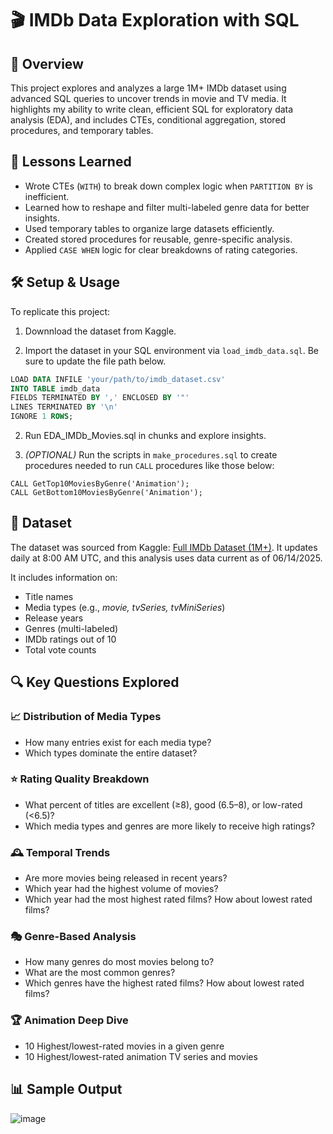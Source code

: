 # 🎬 IMDb Data Exploration with SQL

## 📌 Overview

This project explores and analyzes a large 1M+ IMDb dataset using advanced SQL queries to uncover trends in movie and TV media. It highlights my ability to write clean, efficient SQL for exploratory data analysis (EDA), and includes CTEs, conditional aggregation, stored procedures, and temporary tables.

## 🧠 Lessons Learned
- Wrote CTEs (`WITH`) to break down complex logic when `PARTITION BY` is inefficient.
- Learned how to reshape and filter multi-labeled genre data for better insights.
- Used temporary tables to organize large datasets efficiently.
- Created stored procedures for reusable, genre-specific analysis.
- Applied `CASE WHEN` logic for clear breakdowns of rating categories.

## 🛠️ Setup & Usage

To replicate this project:

1. Downnload the dataset from Kaggle.

2. Import the dataset in your SQL environment via `load_imdb_data.sql`. Be sure to update the file path below.

```SQL
LOAD DATA INFILE 'your/path/to/imdb_dataset.csv'
INTO TABLE imdb_data
FIELDS TERMINATED BY ',' ENCLOSED BY '"'
LINES TERMINATED BY '\n'
IGNORE 1 ROWS;
```

2. Run EDA_IMDb_Movies.sql in chunks and explore insights.

3. *(OPTIONAL)* Run the scripts in `make_procedures.sql` to create procedures needed to run `CALL` procedures like those below:

```
CALL GetTop10MoviesByGenre('Animation');
CALL GetBottom10MoviesByGenre('Animation');
```

## 📂 Dataset

The dataset was sourced from Kaggle: [Full IMDb Dataset (1M+)](https://www.kaggle.com/datasets/octopusteam/full-imdb-dataset). It updates daily at 8:00 AM UTC, and this analysis uses data current as of 06/14/2025.

It includes information on:
- Title names
- Media types (e.g., *movie, tvSeries, tvMiniSeries*)
- Release years
- Genres (multi-labeled)
- IMDb ratings out of 10
- Total vote counts

## 🔍 Key Questions Explored

### 📈 Distribution of Media Types
- How many entries exist for each media type?
- Which types dominate the entire dataset?

### ⭐ Rating Quality Breakdown
- What percent of titles are excellent (≥8), good (6.5–8), or low-rated (<6.5)?
- Which media types and genres are more likely to receive high ratings?

### 🕰️ Temporal Trends
- Are more movies being released in recent years?
- Which year had the highest volume of movies?
- Which year had the most highest rated films? How about lowest rated films?

### 🎭 Genre-Based Analysis
- How many genres do most movies belong to?
- What are the most common genres?
- Which genres have the highest rated films? How about lowest rated films?

### 🏆 Animation Deep Dive
- 10 Highest/lowest-rated movies in a given genre
- 10 Highest/lowest-rated animation TV series and movies

## 📊 Sample Output
![image](https://github.com/user-attachments/assets/306be92e-899f-4bb7-aaf5-38934a44d906)
